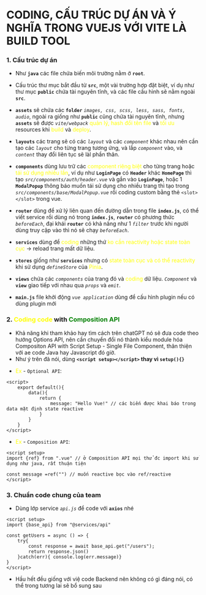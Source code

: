 # CODING, CẤU TRÚC DỰ ÁN VÀ Ý NGHĨA TRONG VUEJS VỚI VITE LÀ BUILD TOOL
### 1. Cấu trúc dự án
- Như **`java`** các file chứa biến môi trường nằm ở **`root`**.
* Cấu trúc thư mục bắt đầu từ **`src`**, một vài trường hợp đặt biệt, ví dụ như thư mục **`public`** chứa tài nguyên tĩnh, và các file cấu hình sẽ nằm ngoài **`src`**.
- **`assets`** sẽ chứa các **`folder`** *`images, css, scss, less, sass, fonts, audio`*, ngoài ra giống như **`public`** cũng chứa tài nguyên tĩnh, nhưng **`assets`** sẽ được *`vite/webpack`*  <span style="color: yellow">quản lý, hash đổi tên file</span> và <span style="color: yellow">tối ưu</span> resources khi <span style="color: yellow">build</span> và <span style="color: yellow">deploy</span>. 

- **`layouts`** các trang sẽ có các *`layout`* và các *`component`* khác nhau nên cần tạo các *`layout`* cho từng trang tương ứng, và lắp *`component`* vào, và *`content`* thay đổi liên tục sẽ làl phần thân.

- **`components`** dùng lưu trữ các <span style="color: yellow">component riêng biệt</span> cho từng trang hoặc <span style="color: yellow">tái sử dụng nhiều lần</span>, ví dụ như **`LoginPage`** có **`Header`** khác **`HomePage`** thì tạo *`src/components/auth/header.vue`* và gắn vào **`LoginPage`**, hoặc 1 **`ModalPopup`** thông báo muốn tái sử dụng cho nhiều trang thì tạo trong *`src/components/base/ModalPopup.vue`* rồi coding custom bằng thẻ `<slot></slot>` trong vue.

- **`router`** dùng để xử lý liên quan đến đường dẫn trong file **`index.js`**, có thể viết service rồi dùng nó trong **`index.js`**, **`router`** có phương thức *`beforeEach`*, đại khái **`router`** có khả năng như 1 *`filter`* trước khi người dùng truy cập vào thì nó sẽ chạy *`beforeEach`*.

- **`services`** dùng để <span style="color:yellow">coding</span> những thứ <span style="color:yellow">ko cần reactivity hoặc state toàn cục</span> -> reload trang mất dữ liệu.

- **`stores`** giống như **`services`** nhưng có <span style="color:yellow">state toàn cục và có thể reactivity</span> khi sử dụng *`defineStore`* của <span style="color:yellow">Pinia</span>.

- **`views`** chứa các *`components`* của trang đó và <span style="color:yellow">coding</span> dữ liệu. *`Component`* và **`view`** giao tiếp với nhau qua *`props`* và *`emit`*.

- **`main.js`** file khởi động *`vue application`* dùng để cấu hình plugin nếu có dùng plugin mới


### 2. <span style="color: yellow">Coding code</span> with <span style="color:green">Composition API</span>
- Khả năng khi tham khảo hay tìm cách trên chatGPT nó sẽ đưa code theo hướng Options API, nên cần chuyển đổi nó thành kiểu module hóa Compositon API with Script Setup - Single File Component, thân thiện với ae code Java hay Javascript đó giờ.
- Như ý trên đã nói, dùng <span style="font-weight: bold"> `<script setup></script>` thay vì `setup(){}`</span>
* <span style="color:yellow">Ex</span> - `Optional API`: 
```vue
<script>
    export default(){
        data(){
            return {
                message: "Hello Vue!" // các biến được khai báo trong data mặt định state reactive
            }
        }
    }
</script>
```
* <span style="color:yellow">Ex</span> - `Composition API`:
```vue
<script setup>
import {ref} from ".vue" // ở Composition API mọi thử đc import khi sử dụng như java, rất thuận tiện

const message =ref("") // muốn reactive bọc vào ref/reactive
</script>
```

### 3. Chuẩn code chung của team
- Dùng lớp service *`api.js`* để code với **`axios`** nhé
```vue
<script setup>
import {base_api} from "@services/api"

const getUsers = async () => {
    try{
        const response = await base_api.get("/users");
        return response.json()
    }catch(err){ console.log(err.message)}
}
</script>
```
- Hầu hết đều giống với việ code Backend nên không có gì đáng nói, có thể trong tương lai sẽ bổ sung sau